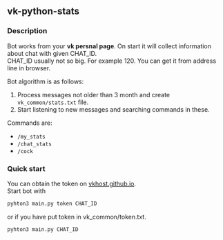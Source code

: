 ## vk-python-stats
### Description
Bot works from your **vk persnal page**.
On start it will collect information about chat with given CHAT_ID.  
CHAT_ID usually not so big. For example 120. You can get it from address line in browser.

Bot algorithm is as follows:
1. Process messages not older than 3 month and create `vk_common/stats.txt` file.
2. Start listening to new messages and searching commands in these.

Commands are:
- `/my_stats`
- `/chat_stats`
- `/cock`

### Quick start
You can obtain the token on [vkhost.github.io](https://vkhost.github.io).  
Start bot with
```python
pyhton3 main.py token CHAT_ID
```
or if you have put token in vk_common/token.txt.
```python
pyhton3 main.py CHAT_ID
```
